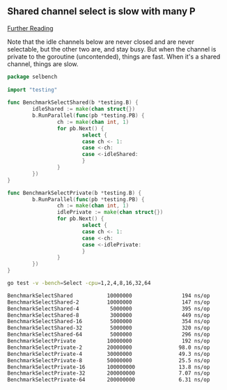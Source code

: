 ## Shared channel select is slow with many P

[Further Reading](https://github.com/golang/go/issues/20351)

Note that the idle channels below are never closed and are never selectable, but the other two are, and stay busy. But when the channel is private to the goroutine (uncontended), things are fast. When it's a shared channel, things are slow.

```go
package selbench
        
import "testing"
        
func BenchmarkSelectShared(b *testing.B) {
        idleShared := make(chan struct{})
        b.RunParallel(func(pb *testing.PB) {
                ch := make(chan int, 1)
                for pb.Next() {
                        select {
                        case ch <- 1:
                        case <-ch:
                        case <-idleShared:
                        }
                }
        })      
}       

func BenchmarkSelectPrivate(b *testing.B) {
        b.RunParallel(func(pb *testing.PB) {
                ch := make(chan int, 1)
                idlePrivate := make(chan struct{})
                for pb.Next() {
                        select {
                        case ch <- 1:
                        case <-ch:
                        case <-idlePrivate:
                        }
                }
        })
} 
```

```sh
go test -v -bench=Select -cpu=1,2,4,8,16,32,64

BenchmarkSelectShared           10000000                194 ns/op
BenchmarkSelectShared-2         10000000                147 ns/op
BenchmarkSelectShared-4          5000000                395 ns/op
BenchmarkSelectShared-8          3000000                449 ns/op
BenchmarkSelectShared-16         5000000                354 ns/op
BenchmarkSelectShared-32         5000000                320 ns/op
BenchmarkSelectShared-64         5000000                296 ns/op
BenchmarkSelectPrivate          10000000                192 ns/op
BenchmarkSelectPrivate-2        20000000               98.0 ns/op
BenchmarkSelectPrivate-4        30000000               49.3 ns/op
BenchmarkSelectPrivate-8        50000000               25.5 ns/op
BenchmarkSelectPrivate-16       100000000              13.8 ns/op
BenchmarkSelectPrivate-32       200000000              7.07 ns/op
BenchmarkSelectPrivate-64       200000000              6.31 ns/op
```